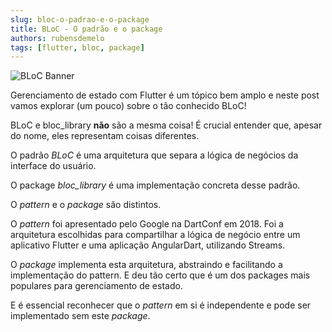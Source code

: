 ```yaml
---
slug: bloc-o-padrao-e-o-package
title: BLoC - O padrão e o package
authors: rubensdemelo
tags: [flutter, bloc, package]
---
```


![BLoC Banner](/img/blog/bloc-padrao-package.png)

Gerenciamento de estado com Flutter é um tópico bem amplo e neste post vamos explorar (um pouco) sobre o tão conhecido BLoC!

BLoC e bloc_library **não** são a mesma coisa! É crucial entender que, apesar do nome, eles representam coisas diferentes.

O padrão *BLoC* é uma arquitetura que separa a lógica de negócios da interface do usuário.

O package *bloc_library* é uma implementação concreta desse padrão.

O *pattern* e o *package* são distintos. 

O *pattern* foi apresentado pelo Google na DartConf em 2018. Foi a arquitetura escolhidas para compartilhar a lógica de negócio entre um aplicativo Flutter e uma aplicação AngularDart, utilizando Streams.

O *package* implementa esta arquitetura, abstraindo e facilitando a implementação do pattern. E deu tão certo que é um dos packages mais populares para gerenciamento de estado.

E é essencial reconhecer que o *pattern* em si é independente e pode ser implementado sem este *package*.